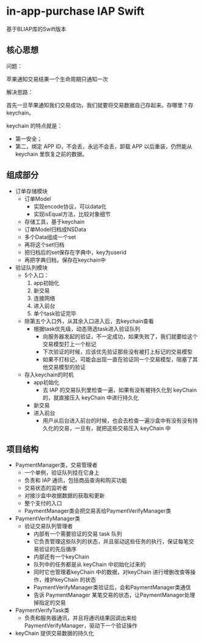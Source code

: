 # in-app-purchase IAP Swift

基于BLIAP库的Swift版本

## 核心思想

问题：

苹果通知交易结果一个生命周期只通知一次

解决思路：

首先一旦苹果通知我们交易成功，我们就要将交易数据自己存起来。存哪里？存keychain。

keychain 的特点就是：

* 第一安全；
* 第二，绑定 APP ID，不会丢，永远不会丢，卸载 APP 以后重装，仍然能从 keychain 里恢复之前的数据。

## 组成部分

* 订单存储模块
  * 订单Model
    * 实现encode协议，可以data化
    * 实现isEqual方法，比较对象细节
  * 存储工具，基于keychain
  * 订单Model归档成NSData
  * 多个Data组成一个set
  * 再将这个set归档
  * 把归档后的set保存在字典中，key为userid
  * 再把字典归档，保存在keychain中
* 验证队列模块
  * 5个入口：
    1. app初始化
    2. 新交易
    3. 连接网络
    4. 进入前台
    5. 单个task验证完毕
  * 除第五个入口外，从其余入口进入后，去keychain查看
    * 根据task优先级，动态筛选task进入验证队列
      * 向服务器发起的验证，不一定成功，如果失败了，我们就要给这个交易模型打上一个标记
      * 下次验证的时候，应该优先验证那些没有被打上标记的交易模型
      * 如果不打标记，可能会出现一直在验证同一个交易模型，阻塞了其他交易模型的验证
  * 存入keychain的时机
    * app初始化
      * 去 IAP 的交易队列里检查一遍，如果有没有被持久化到 keyChain 的，就直接压入 keyChain 中进行持久化
    * 新交易
    * 进入前台
      * 用户从后台进入前台的时候，也会去检查一遍沙盒中有没有没有持久化的交易，一旦有，就把这些交易压入 keyChain 中

## 项目结构

* PaymentManager类，交易管理者
  * 一个单例，验证队列挂在它身上
  * 负责和 IAP 通讯，包括商品查询和购买功能
  * 交易状态的监听者
  * 对接沙盒中收据数据的获取和更新
  * 整个支付的入口
  * PaymentManager类会把交易丢给PaymentVerifyManager类
* PaymentVerifyManager类
  * 验证交易队列管理者
    * 内部有一个需要验证的交易 task 队列
    * 它负责管理这些队列的状态，并且驱动这些任务的执行，保证每笔交易验证的先后循序  
    * 内部还有一个keyChain
    * 队列中的任务都是从 keyChain 中初始化过来的
    * 同时它也管理着keyChain 中的数据，对keyChain 进行增删改查等操作，维护keyChain 的状态
    * PaymentVerifyManager类验证后，会和PaymentManager类通信
    * 告诉 PaymentManager 某笔交易的状态，让PaymentManager处理掉指定的交易
* PaymentVerifyTask类
  * 负责和服务器通讯，并且将通讯结果回调出来给 PaymentVerifyManager，驱动下一个验证操作
* keyChain 提供交易数据的持久化
